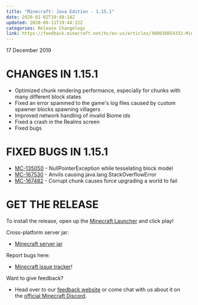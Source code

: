 ```yaml
---
title: "Minecraft: Java Edition - 1.15.1"
date: 2020-01-02T19:49:14Z
updated: 2020-08-11T19:44:22Z
categories: Release Changelogs
link: https://feedback.minecraft.net/hc/en-us/articles/360038054332-Minecraft-Java-Edition-1-15-1
---
```


17 December 2019

# CHANGES IN 1.15.1

- Optimized chunk rendering performance, especially for chunks with many different block states
- Fixed an error spammed to the game's log files caused by custom spawner blocks spawning villagers
- Improved network handling of invalid Biome ids
- Fixed a crash in the Realms screen
- Fixed bugs

# FIXED BUGS IN 1.15.1

- [MC-135050](https://bugs.mojang.com/browse/MC-135050) - NullPointerException while tesselating block model
- [MC-167530](https://bugs.mojang.com/browse/MC-167530) - Anvils causing java.lang.StackOverflowError
- [MC-167482](https://bugs.mojang.com/browse/MC-167482) - Corrupt chunk causes force upgrading a world to fail

# GET THE RELEASE

To install the release, open up the [Minecraft Launcher](https://www.minecraft.net/download) and click play!

Cross-platform server jar:

- [Minecraft server jar](https://launcher.mojang.com/v1/objects/4d1826eebac84847c71a77f9349cc22afd0cf0a1/server.jar)

Report bugs here:

- [Minecraft issue tracker](https://bugs.mojang.com/browse/MC)!

Want to give feedback?

- Head over to our [feedback website](https://aka.ms/snapshotfeedback) or come chat with us about it on the [official Minecraft Discord](https://discord.gg/Minecraft).
